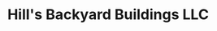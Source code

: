 ---
title: "Hill's Backyard Buildings LLC"
url: /ringgold/hills-backyard-buildings-llc/
shop: shop
---